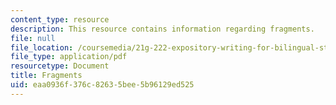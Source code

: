```yaml
---
content_type: resource
description: This resource contains information regarding fragments.
file: null
file_location: /coursemedia/21g-222-expository-writing-for-bilingual-students-fall-2002/eaa0936f376c82635bee5b96129ed525_MIT21G_222F02_fragments.pdf
file_type: application/pdf
resourcetype: Document
title: Fragments
uid: eaa0936f-376c-8263-5bee-5b96129ed525
---
```

